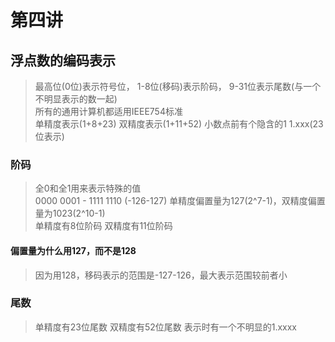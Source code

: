 # 第四讲       
## 浮点数的编码表示    
> 最高位(0位)表示符号位， 1-8位(移码)表示阶码， 9-31位表示尾数(与一个不明显表示的数一起)     
> 所有的通用计算机都适用IEEE754标准     
> 单精度表示(1+8+23)  双精度表示(1+11+52)    小数点前有个隐含的1  1.xxx(23位表示)     

### 阶码     
> 全0和全1用来表示特殊的值     
> 0000 0001 - 1111 1110   (-126-127)    单精度偏置量为127(2^7-1)，双精度偏置量为1023(2^10-1)    
> 单精度有8位阶码  双精度有11位阶码      

#### 偏置量为什么用127，而不是128  
> 因为用128，移码表示的范围是-127-126，最大表示范围较前者小     

### 尾数   
> 单精度有23位尾数   双精度有52位尾数   表示时有一个不明显的1.xxxx
  
